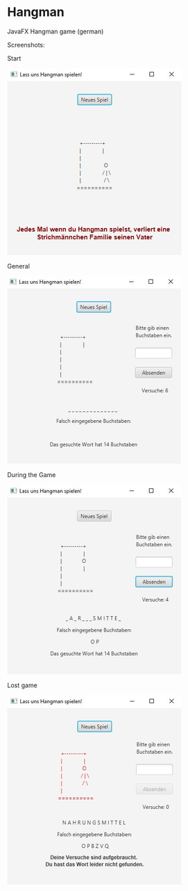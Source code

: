 # Hangman
JavaFX Hangman game (german)

Screenshots:

Start

![there should be a picture of the Start UI](images/Startseite.JPG)

General

![there should be a picture of the general UI](images/SpielAnfang.JPG)

During the Game

![there should be a picture of the UI during the game](images/SpielMitte.JPG)

Lost game

![there should be a picture of the UI if you lost the game](images/SpielFail.JPG)
